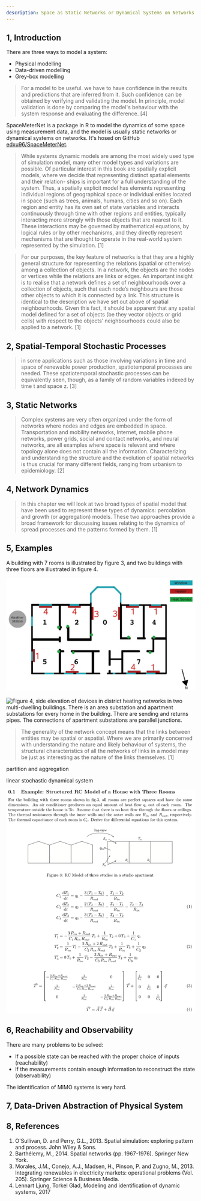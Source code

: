 ```yaml
---
description: Space as Static Networks or Dynamical Systems on Networks
---
```


## 1, Introduction

There are three ways to model a system:

- Physical modelling
- Data-driven modelling
- Grey-box modelling

> For a model to be useful. we have to have confidence in the results and predictions that are inferred from it. Such confidence can be obtained by verifying and validating the model. In principle, model validation is done by comparing the model's behaviour with the system response and evaluating the difference. [4]

SpaceMeterNet is a package in R to model the dynamics of some space using measurement data, and the model is usually static networks or dynamical systems on networks. It's hosed on GitHub [edxu96/SpaceMeterNet](https://github.com/edxu96/SpaceMeterNet).

> While systems dynamic models are among the most widely used type of simulation model, many other model types and variations are possible. Of particular interest in this book are spatially explicit models, where we decide that representing distinct spatial elements and their relation- ships is important for a full understanding of the system. Thus, a spatially explicit model has elements representing individual regions of geographical space or individual enities located in space (such as trees, animals, humans, cities and so on). Each region and entity has its own set of state variables and interacts continuously through time with other regions and entities, typically interacting more strongly with those objects that are nearest to it. These interactions may be governed by mathematical equations, by logical rules or by other mechanisms, and they directly represent mechanisms that are thought to operate in the real-world system represented by the simulation. [1]

> For our purposes, the key feature of networks is that they are a highly general structure for representing the relations (spatial or otherwise) among a collection of objects. In a network, the objects are the nodes or vertices while the relations are links or edges. An important insight is to realise that a network defines a set of neighbourhoods over a collection of objects, such that each node’s neighbours are those other objects to which it is connected by a link. This structure is identical to the description we have set out above of spatial neighbourhoods. Given this fact, it should be apparent that any spatial model defined for a set of objects (be they vector objects or grid cells) with respect to the objects’ neighbourhoods could also be applied to a network.  [1]

## 2, Spatial-Temporal Stochastic Processes

> in some applications such as those involving variations in time and space of renewable power production, spatiotemporal processes are needed. These spatiotemporal stochastic processes can be equivalently seen, though, as a family of random variables indexed by time t and space z. [3]



## 3, Static Networks

> Complex systems are very often organized under the form of networks where nodes and edges are embedded in space. Transportation and mobility networks, Internet, mobile phone networks, power grids, social and contact networks, and neural networks, are all examples where space is relevant and where topology alone does not contain all the information. Characterizing and understanding the structure and the evolution of spatial networks is thus crucial for many different fields, ranging from urbanism to epidemiology. [2]

## 4, Network Dynamics

> In this chapter we will look at two broad types of spatial model that have been used to represent these types of dynamics: percolation and growth (or aggregation) models. These two approaches provide a broad framework for discussing issues relating to the dynamics of spread processes and the patterns formed by them. [1]

## 5, Examples

A building with 7 rooms is illustrated by figure 3, and two buildings with three floors are illustrated in figure 4.

![Figure 3, floor plan of a one-floor building with 7 rooms. Heaters, windows are represented by red and blue bars respectively, and temperature sensors are represented by green dots. The heaters with same red numbers have the same power](../images/RexNet-Energy_5.png)

![Figure 4, side elevation of devices in district heating networks in two multi-dwelling buildings. There is an area substation and apartment substations for every home in the building. There are sending and returns pipes. The connections of apartment substations are parallel junctions.](../images/SDN_2.png)

> The generality of the network concept means that the links between entities may be spatial or aspatial. Where we are primarily concerned with understanding the nature and likely behaviour of systems, the structural characteristics of all the networks of links in a model may be just as interesting as the nature of the links themselves. [1]

partition and aggregation

linear stochastic dynamical system

![](../images/SDN_5.png)

## 6, Reachability and Observability

There are many problems to be solved:
- If a possible state can be reached with the proper choice of inputs (reachability)
- If the measurements contain enough information to reconstruct the state (observability)

The identification of MIMO systems is very hard.

## 7, Data-Driven Abstraction of Physical System


## 8, References

1. O'Sullivan, D. and Perry, G.L., 2013. Spatial simulation: exploring pattern and process. John Wiley & Sons.
2. Barthélemy, M., 2014. Spatial networks (pp. 1967-1976). Springer New York.
3. Morales, J.M., Conejo, A.J., Madsen, H., Pinson, P. and Zugno, M., 2013. Integrating renewables in electricity markets: operational problems (Vol. 205). Springer Science & Business Media.
4. Lennart Ljung, Torkel Glad, Modeling and identification of dynamic systems, 2017
